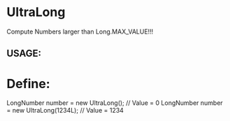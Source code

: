 # UltraLong
Compute Numbers larger than Long.MAX_VALUE!!!

## USAGE:
# Define:
LongNumber number = new UltraLong(); // Value = 0
LongNumber number = new UltraLong(1234L); // Value = 1234
